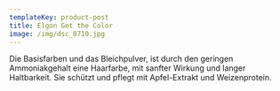 ```yaml
---
templateKey: product-post
title: Elgon Get the Color
image: /img/dsc_0710.jpg
---
```

Die Basisfarben und das Bleichpulver, ist durch den geringen Ammoniakgehalt eine Haarfarbe, mit sanfter Wirkung und langer Haltbarkeit. Sie schützt und pflegt mit Apfel-Extrakt und Weizenprotein.
